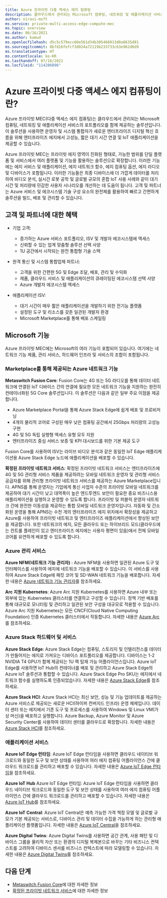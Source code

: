 ```yaml
---
title: Azure 프라이빗 다중 액세스 에지 컴퓨팅
description: 클라우드에서 관리되는 Microsoft 컴퓨팅, 네트워킹 및 애플리케이션 서비스의 포트폴리오를 함께 제공하는 Azure 프라이빗 MEC(다중 액세스 에지 컴퓨팅) 솔루션에 대해 알아봅니다.
author: niravi-msft
ms.service: private-multi-access-edge-compute-mec
ms.topic: overview
ms.date: 06/16/2021
ms.author: kumud
ms.openlocfilehash: d5c5c579ecc60e561d34b305468913d0a8635d81
ms.sourcegitcommit: 8b7d16fefcf3d024a72119b233733cb3e962d6d9
ms.translationtype: HT
ms.contentlocale: ko-KR
ms.lasthandoff: 07/16/2021
ms.locfileid: "114286896"
---
```

# <a name="what-is-azure-private-multi-access-edge-compute"></a>Azure 프라이빗 다중 액세스 에지 컴퓨팅이란?

Azure 프라이빗 MEC(다중 액세스 에지 컴퓨팅)는 클라우드에서 관리되는 Microsoft 컴퓨팅, 네트워킹 및 애플리케이션 서비스의 포트폴리오를 함께 제공하는 솔루션입니다. 이 솔루션을 사용하면 운영자 및 시스템 통합자가 새로운 엔터프라이즈 디지털 혁신 흐름을 위해 엔터프라이즈 에지에서 고성능, 짧은 대기 시간 연결 및 IoT 애플리케이션을 제공할 수 있습니다. 

Azure 프라이빗 MEC는 프라이빗 에지 영역이 진화된 형태로, 가능한 범위를 단일 플랫폼 및 서비스에서 여러 플랫폼 및 기능을 활용하는 솔루션으로 확장합니다. 이러한 기능에는 에지 서비스 및 애플리케이션, 에지 네트워크 함수, 에지 컴퓨팅 옵션, 에지 라디오 및 디바이스가 포함됩니다. 이러한 기능들은 최종 디바이스에 더 가깝게 데이터를 처리하여 비디오 분석, 실시간 로봇 공학 및 글로벌 규모의 혼합 IoT 사용 사례와 같이 대기 시간 및 처리량에 민감한 사용자 시나리오를 개선하는 데 도움이 됩니다. 고객 및 파트너는 Azure 서비스 및 에코시스템 기술 구성 요소의 완전체를 활용하여 빠르고 간편하게 솔루션을 빌드, 배포 및 관리할 수 있습니다. 

## <a name="benefits-to-customers-and-partners"></a>고객 및 파트너에 대한 혜택
- 기업 고객:
    - 증가하는 Azure 서비스 포트폴리오, ISV 및 개발자 에코시스템에 액세스
    - 신뢰할 수 있는 업계 맞춤형 솔루션 선택 사양
    - 1U 공간에서 시작되는 완전 통합형 기술 스택

- 원격 통신 및 시스템 통합업체 파트너:
    - 고객을 위한 간편한 5G 및 Edge 조달, 배포, 관리 및 수익화
    - 제품, 클라우드 서비스 및 애플리케이션의 큐레이팅된 에코시스템 선택 사양
    - Azure 개발자 에코시스템 액세스

- 애플리케이션 ISV:
    - 대기 시간이 매우 짧은 애플리케이션을 개발하기 위한 전기능 플랫폼 
    - 설정된 도구 및 리소스를 갖춘 일관된 개발자 환경
    - Microsoft Marketplace를 통해 배포 스케일링

## <a name="microsoft-capabilities"></a>Microsoft 기능
Azure 프라이빗 MEC에는 Microsoft의 여러 기능이 포함되어 있습니다. 여기에는 네트워크 기능 제품, 관리 서비스, 하드웨어 인프라 및 서비스의 조합이 포함됩니다. 

### <a name="azure-network-functions-offered-via-marketplace"></a>Marketplace를 통해 제공되는 Azure 네트워크 기능

**Metaswitch Fusion Core**: Fusion Core는 4G 또는 5G 라디오를 통해 데이터 네트워크에 연결된 IoT 디바이스 간의 연결에 필요한 모든 네트워크 기능을 지원하는 완전히 컨테이너화된 5G Core 솔루션입니다. 이 솔루션은 다음과 같은 일부 주요 이점을 제공합니다.
 - Azure Marketplace Portal을 통해 Azure Stack Edge에 쉽게 배포 및 프로비저닝
 - 4개의 물리적 코어로 구성된 매우 낮은 컴퓨팅 공간에서 25Gbps 처리량의 고성능 구현
 - 4G 및 5G 독립 실행형 액세스 유형 모두 지원
 - 엔터프라이즈 중심 서비스 보증 및 KPI 대시보드를 위한 기본 제공 도구 
 
Fusion Core를 사용하여 ISV는 라이브 비디오 분석과 같은 동일한 IoT Edge 애플리케이션용 Azure Stack Edge 노드에 애플리케이션을 배포할 수 있습니다. 

**확정된 프라이빗 네트워크 서비스**: 확정된 프라이빗 네트워크 서비스는 엔터프라이즈에 4G 및 5G 관리형 서비스 제품을 제공하려는 모바일 네트워크 운영자 및 관리형 서비스 공급자를 위해 관리형 프라이빗 네트워크 서비스를 제공하는 Azure Marketplace입니다. APNS를 통해 운영자는 기업에게 통신 사업자 수준의 프라이빗 모바일 네트워크를 제공하여 대기 시간이 낮고 대역폭이 높은 엔드투엔드 보안이 필요한 중요 비즈니스용 애플리케이션을 실행하고 운영할 수 있도록 합니다. 프라이빗 및 퍼블릭 운영자 네트워크 간에 완전한 이동성을 제공하는 통합 모바일 네트워크 운영자입니다. 자동화 및 간소화된 운영을 통해 APNS는 수천 개의 엔터프라이즈 에지 위치에서 확장성을 제공하고 Azure를 사용하여 프라이빗 네트워크 및 엔터프라이즈 애플리케이션에서 향상된 보안을 제공합니다. 또한 네트워크의 에지, 모든 클라우드 또는 하이브리드 모드(클라우드에는 컨트롤 플레인이 있고 엔터프라이즈 에지에는 사용자 평면이 있음)에서 전체 모바일 코어를 유연하게 배포할 수 있도록 합니다. 

### <a name="azure-management-services"></a>Azure 관리 서비스

**Azure NFM(네트워크 기능 관리자)** : Azure NFM을 사용하면 일관된 Azure 도구 및 인터페이스를 사용하여 에지에 네트워크 기능을 배포할 수 있습니다. 이 서비스를 사용하여 Azure Stack Edge에 패킷 코어 및 SD-WAN 네트워크 기능을 배포합니다. 자세한 내용은 [Azure 네트워크 기능 관리자](../network-function-manager/overview.md)를 참조하세요.

**Arc 지원 Kubernetes**: Azure Arc 지원 Kubernetes를 사용하면 Azure 내부 또는 외부에 있는 Kubernetes 클러스터를 연결하고 구성할 수 있습니다. 정책 기반 배포를 통해 대규모로 모니터링 및 관리하고 일관된 보안 구성을 대규모로 적용할 수 있습니다. Azure Arc 지원 Kubernetes는 모든 CNCF(Cloud Native Computing Foundation) 인증 Kubernetes 클러스터에서 작동합니다. 자세한 내용은 [Azure Arc](https://azure.microsoft.com/services/azure-arc/)를 참조하세요.

### <a name="azure-stack-hardware-and-services"></a>Azure Stack 하드웨어 및 서비스
**Azure Stack Edge**: Azure Stack Edge는 컴퓨팅, 스토리지 및 인텔리전스를 데이터가 만들어지는 에지로 가져오는 디바이스 포트폴리오를 제공합니다. 디바이스는 1-2 NVIDIA T4 GPU가 함께 제공되는 1U 랙 탑재 가능 어플라이언스입니다. Azure IoT Edge를 사용하면 IoT Hub의 컨테이너를 배포 및 관리하고 Azure Stack Edge의 Azure IoT 솔루션과 통합할 수 있습니다. Azure Stack Edge Pro SKU는 에지에서 네트워크 함수를 실행하도록 인증되었습니다. 자세한 내용은 [Azure Stack Edge](https://azure.microsoft.com/products/azure-stack/edge/)를 참조하세요.

**Azure Stack HCI**: Azure Stack HCI는 최신 보안, 성능 및 기능 업데이트를 제공하는 Azure 서비스로 제공되는 새로운 HCI(하이퍼 컨버지드 인프라) 운영 체제입니다. 데이터 센터 또는 에지에서 기존 도구 및 프로세스를 사용하여 Windows 및 Linux VM(가상 머신)을 배포하고 실행합니다. Azure Backup, Azure Monitor 및 Azure Security Center를 사용하여 데이터 센터를 클라우드로 확장합니다. 자세한 내용은 [Azure Stack HCI](https://azure.microsoft.com/products/azure-stack/hci/)를 참조하세요.

### <a name="application-services"></a>애플리케이션 서비스

**Azure IoT Edge 런타임**: Azure IoT Edge 런타임을 사용하면 클라우드 네이티브 워크로드와 동일한 도구 및 보안 상태를 사용하여 여러 에지 컴퓨팅 어플라이언스 간에 클라우드 워크로드를 관리하고 배포할 수 있습니다. 자세한 내용은 [Azure IoT Edge 런타임](/windows/ai/windows-ml-container/iot-edge-runtime)을 참조하세요.

**Azure IoT Hub** Azure IoT Edge 런타임: Azure IoT Edge 런타임을 사용하면 클라우드 네이티브 워크로드와 동일한 도구 및 보안 상태를 사용하여 여러 에지 컴퓨팅 어플라이언스 간에 클라우드 워크로드를 관리하고 배포할 수 있습니다. 자세한 내용은 [Azure IoT Hub](https://azure.microsoft.com/services/iot-hub/)를 참조하세요.

**Azure IoT Central**: Azure IoT Central은 예측 가능한 가격 책정 모델 및 글로벌 규모가 기본 제공되는 서비스로, 디바이스 관리 및 데이터 수집을 가능하게 하는 관리형 애플리케이션 플랫폼입니다. 자세한 내용은 [Azure IoT Central](https://azure.microsoft.com/services/iot-central/)을 참조하세요.

**Azure Digital Twins**: Azure Digital Twins를 사용하면 공간 관계, 사용 패턴 및 디바이스 그룹을 물리적 자산 또는 환경의 디지털 복제본으로 바꾸는 기타 비즈니스 컨텍스트를 고려하여 디바이스 센서를 비즈니스 컨텍스트에 따라 모델링할 수 있습니다. 자세한 내용은 [Azure Digital Twins](https://azure.microsoft.com/services/digital-twins/)를 참조하세요.

## <a name="next-steps"></a>다음 단계
- [Metaswitch Fusion Core](metaswitch-fusion-core-overview.md)에 대한 자세한 정보
- [확정된 프라이빗 네트워크 서비스](affirmed-private-network-service-overview.md)에 대한 자세한 정보